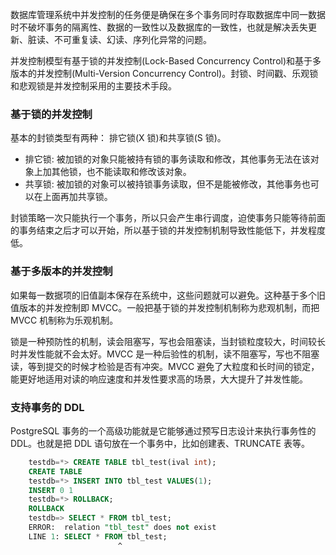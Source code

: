 
数据库管理系统中并发控制的任务便是确保在多个事务同时存取数据库中同一数据时不破坏事务的隔离性、数据的一致性以及数据库的一致性，也就是解决丢失更新、脏读、不可重复读、幻读、序列化异常的问题。

并发控制模型有基于锁的并发控制(Lock-Based Concurrency Control)和基于多版本的并发控制(Multi-Version Concurrency Control)。封锁、时间戳、乐观锁和悲观锁是并发控制采用的主要技术手段。

### 基于锁的并发控制

基本的封锁类型有两种： 排它锁(X 锁)和共享锁(S 锁)。
* 排它锁: 被加锁的对象只能被持有锁的事务读取和修改，其他事务无法在该对象上加其他锁，也不能读取和修改该对象。
* 共享锁: 被加锁的对象可以被持锁事务读取，但不是能被修改，其他事务也可以在上面再加共享锁。

封锁策略一次只能执行一个事务，所以只会产生串行调度，迫使事务只能等待前面的事务结束之后才可以开始，所以基于锁的并发控制机制导致性能低下，并发程度低。

### 基于多版本的并发控制

如果每一数据项的旧值副本保存在系统中，这些问题就可以避免。这种基于多个旧值版本的并发控制即 MVCC。一般把基于锁的并发控制机制称为悲观机制，而把 MVCC 机制称为乐观机制。

锁是一种预防性的机制，读会阻塞写，写也会阻塞读，当封锁粒度较大，时间较长时并发性能就不会太好。MVCC 是一种后验性的机制，读不阻塞写，写也不阻塞读，等到提交的时候才检验是否有冲突。MVCC 避免了大粒度和长时间的锁定，能更好地适用对读的响应速度和并发性要求高的场景，大大提升了并发性能。

### 支持事务的 DDL

PostgreSQL 事务的一个高级功能就是它能够通过预写日志设计来执行事务性的 DDL。也就是把 DDL 语句放在一个事务中，比如创建表、TRUNCATE 表等。

```sql
    testdb=*> CREATE TABLE tbl_test(ival int);
    CREATE TABLE
    testdb=*> INSERT INTO tbl_test VALUES(1);
    INSERT 0 1
    testdb=*> ROLLBACK;
    ROLLBACK
    testdb=> SELECT * FROM tbl_test;
    ERROR:  relation "tbl_test" does not exist
    LINE 1: SELECT * FROM tbl_test;
                        ^
```

